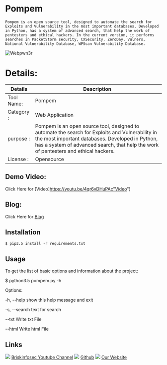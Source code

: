 Pompem
============
    Pompem is an open source tool, designed to automate the search for Exploits and Vulnerability in the most important databases. Developed in Python, has a system of advanced search, that help the work of pentesters and ethical hackers. In the current version, it performs searches in PacketStorm security, CXSecurity, ZeroDay, Vulners, National Vulnerability Database, WPScan Vulnerability Database.


![Webpwn3r](https://www.briskinfosec.com//assets/tooloftheday/141.jpg)

Details:
============
|  Details | Description   |
| ------------ | ------------ |
|Tool Name:| Pompem |
|Category :| Web Application |
|purpose  :|Pompem is an open source tool, designed to automate the search for Exploits and Vulnerability in the most important databases. Developed in Python, has a system of advanced search, that help the work of pentesters and ethical hackers. |
|License  :| Opensource

Demo Video:
-----------------
Click Here for [Video]https://youtu.be/4qr6vDHuPAc"Video")

Blog: 
--------------
Click Here for [Blog](https://www.briskinfosec.com/tooloftheday/toolofthedaydetail/Pompem-Exploit-and-Vulnerability-Finder"Blog")

Installation
----------------

    $ pip3.5 install -r requirements.txt
    
Usage
----------------
To get the list of basic options and information about the project:

$ python3.5 pompem.py -h

Options:

  -h,    --help                    show this help message and exit

  -s,    --search                   text for search

  --txt                            Write txt File

  --html                        Write html File
  
Links
----------------
![ ](https://img.icons8.com/color/15/000000/youtube-play.png) [Briskinfosec Youtube Channel](https://www.youtube.com/channel/UCcPmqqYETcO_7-6p_uUsF1w "Briskinfosec Youtube Channel")
 ![ ](https://img.icons8.com/glyph-neue/15/000000/github.png) [Github](https://github.com/briskinfosec "Github") 
![ ](https://img.icons8.com/ios/15/000000/internet--v2.png) [Our Website](https://www.briskinfosec.com/ "Our Website")
